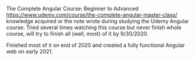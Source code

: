 The Complete Angular Course: Beginner to Advanced
https://www.udemy.com/course/the-complete-angular-master-class/
knowledge acquired or the note wrote during studying the Udemy Angular course:
Tried several times watching this course but never finish whole course, will try to finish all (well, most) of it by 9/30/2020.

Finished most of it on end of 2020 and created a fully functional Angular web on early 2021.
